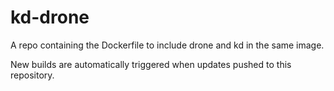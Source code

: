 # kd-drone
A repo containing the Dockerfile to include drone and kd in the same image.

New builds are automatically triggered when updates pushed to this repository.
